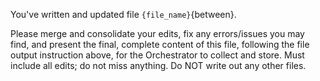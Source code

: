 You've written and updated file `{file_name}`{between}.

Please merge and consolidate your edits, fix any errors/issues you may find, and present the final, complete content
of this file, following the file output instruction above, for the Orchestrator to collect and store. Must include 
all edits; do not miss anything. Do NOT write out any other files.
